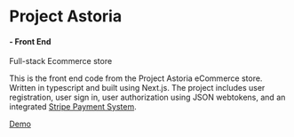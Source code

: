 
# Project Astoria

#### - Front End

Full-stack Ecommerce store

This is the front end code from the Project Astoria eCommerce store. Written in typescript and built using Next.js. The project includes user registration, user sign in, user authorization using JSON webtokens, and an integrated [Stripe Payment System](https://github.com/leonardosimmons/stripe-next).

[Demo](https://project-astoria.vercel.app/)
